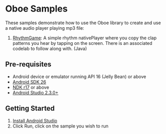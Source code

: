 Oboe Samples
==============
These samples demonstrate how to use the Oboe library to create and use a native audio player playing mp3 file:

1. [RhythmGame](RhythmGame): A simple rhythm nativePlayer where you copy the clap patterns you hear by tapping on the screen.
There is an associated codelab to follow along with. (Java)

Pre-requisites
-------------
* Android device or emulator running API 16 (Jelly Bean) or above
* [Android SDK 26](https://developer.android.com/about/versions/oreo/android-8.0-migration.html#ptb)
* [NDK r17](https://developer.android.com/ndk/downloads/index.html) or above
* [Android Studio 2.3.0+](https://developer.android.com/studio/index.html)

Getting Started
---------------
1. [Install Android Studio](https://developer.android.com/studio/index.html)
1. Click Run, click on the sample you wish to run
